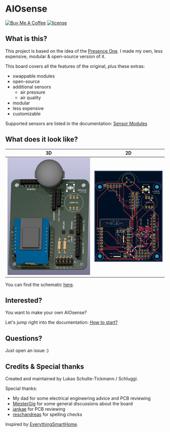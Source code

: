 # AIOsense
<a href="https://www.buymeacoffee.com/schluggi" target="_blank"><img src="https://www.buymeacoffee.com/assets/img/custom_images/white_img.png" alt="Buy Me A Coffee" style="height: auto !important;width: auto !important;" ></a>
[![license](https://img.shields.io/badge/license-MIT-yellow.svg)](https://github.com/Schluggi/AIOsense/blob/master/LICENSE.txt)


## What is this?
This project is based on the idea of the [Presence One](https://shop.everythingsmart.io/en-de/products/everything-presence-one-kit?variant=41708846022853). I made my own,
less expensive, modular & open-source version of it.

This board covers all the features of the original, plus these extras:
- swappable modules
- open-source
- additional sensors
  - air pressure
  - air quality
- modular
- less expensive
- customizable

Supported sensors are listed in the documentation: [Sensor Modules](https://github.com/Schluggi/AIOsense/wiki/How-to-start-%3F#3-sensor-modules)


## What does it look like?
| 3D                               | 2D                            |
|----------------------------------|-------------------------------|
| ![image](images/v2.0/pcb_3d.jpg) | ![image](images/v2.0/pcb.jpg) |

You can find the schematic [here](schematic/v2.0/AIOsense.pdf).


## Interested?
You want to make your own AIOsense?

Let's jump right into the documentation: [How to start?](https://github.com/Schluggi/AIOsense/wiki/How-to-start-%3F)


## Questions?
Just open an issue :)

## Credits & Special thanks
Created and maintained by Lukas Schulte-Tickmann / Schluggi.

Special thanks:
- My dad for some electrical engineering advice and PCB reviewing
- [MeisterGig](https://github.com/MeisterGig) for some general discussions about the board
- [jankae](https://github.com/jankae) for PCB reviewing
- [reschandreas](https://github.com/reschandreas) for spelling checks

Inspired by [EverythingSmartHome](https://everythingsmarthome.co.uk/).
